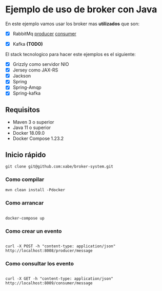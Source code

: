 # Ejemplo de uso de broker con Java

En este ejemplo vamos usar los broker mas **utilizados** que son:

 - [x] RabbitMq [producer](broker-rabbit-producer/README.md) [consumer](broker-rabbit-consumer/README.md)
 - [x] Kafka **(TODO)**


El stack tecnologico para hacer este ejemplos es el siguiente:

 - [x] Grizzly como servidor NIO
 - [x] Jersey como JAX-RS 
 - [x] Jackson
 - [x] Spring
 - [x] Spring-Amqp
 - [x] Spring-kafka
 
 ## Requisitos
 
 * Maven 3 o superior
 * Java 11 o superior
 * Docker 18.09.0
 * Docker Compose 1.23.2
 
 ## Inicio rápido
  
  ```
  git clone git@github.com:xabe/broker-system.git
  ```
  
 ### Como compilar
 
 
```
mvn clean install -Pdocker
```

### Como arrancar

```

docker-compose up

```


### Como crear un evento

```

curl -X POST -h "content-type: application/json" http://localhost:8008/producer/message

```

### Como consultar los evento

```

curl -X GET -h "content-type: application/json" http://localhost:8009/consumer/message


```